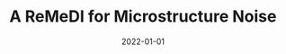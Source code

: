 ---
title: "A ReMeDI for Microstructure Noise"
collection: publications
category: manuscripts
permalink: /publication/2022-remedi-microstructure-noise
#excerpt: "Introduces Realized moMents of Disjoint Increments (ReMeDI), a method to estimate arbitrage moments of microstructure noise using high-frequency data."
date: 2022-01-01
venue: "Econometrica, 90(1): 367–389"
paperurl: "https://doi.org/10.3982/ECTA17505"
authors: "Z. Merrick Li, Oliver Linton"
#citation: 'Li, Z. M., & Linton, O. (2022). "A ReMeDI for Microstructure Noise." <i>Econometrica</i>, 90(1), 367–389.'
---